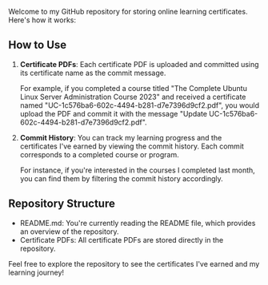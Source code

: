 Welcome to my GitHub repository for storing online learning certificates. Here's how it works:

## How to Use

1. **Certificate PDFs**: Each certificate PDF is uploaded and committed using its certificate name as the commit message.
   
   For example, if you completed a course titled "The Complete Ubuntu Linux Server Administration Course 2023" and received a certificate named "UC-1c576ba6-602c-4494-b281-d7e7396d9cf2.pdf", you would upload the PDF and commit it with the message "Update UC-1c576ba6-602c-4494-b281-d7e7396d9cf2.pdf".

2. **Commit History**: You can track my learning progress and the certificates I've earned by viewing the commit history. Each commit corresponds to a completed course or program.

   For instance, if you're interested in the courses I completed last month, you can find them by filtering the commit history accordingly.

## Repository Structure

- README.md: You're currently reading the README file, which provides an overview of the repository.
- Certificate PDFs: All certificate PDFs are stored directly in the repository.

Feel free to explore the repository to see the certificates I've earned and my learning journey!
